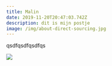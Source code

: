 ```yaml
---
title: Malin
date: 2019-11-20T20:47:03.742Z
description: dit is mijn postje
image: /img/about-direct-sourcing.jpg
---
```

qsdfqsdfqsdfqs



![](/img/about-jumbotron.jpg)
